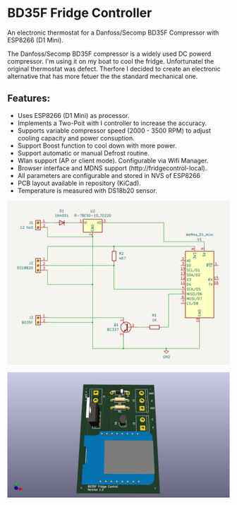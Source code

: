 # BD35F Fridge Controller
An electronic thermostat for a Danfoss/Secomp BD35F Compressor with ESP8266 (D1 Mini).

The Danfoss/Secomp BD35F compressor is a widely used DC powerd compressor. I'm using it on my boat to cool the fridge. Unfortunatel the original thermostat was defect. Therfore I decided to create an electronic alternative that has more fetuer the the standard mechanical one.

## Features:
- Uses ESP8266 (D1 Mini) as processor.
- Implements a Two-Poit with I controller to increase the accuracy.
- Supports variable compressor speed (2000 - 3500 RPM) to adjust cooling capacity and power consuption.
- Support Boost function to cool down with more power.
- Support automatic or manual Defrost routine.
- Wlan support (AP or client mode). Configurable via Wifi Manager.
- Browser interface and MDNS support (http://fridgecontrol-local).
- All parameters are configurable and stored in NVS of ESP8266
- PCB layout available in repository (KiCad).
- Temperature is measured with DS18b20 sensor.

![Schematic](https://github.com/AK-Homberger/BD35F-FridgeController/blob/main/BD35F-FridgeController-Sch.png)

![PCB](https://github.com/AK-Homberger/BD35F-FridgeController/blob/main/BD35F-FridgeController/BD35F-FridgeController-3D.png)


